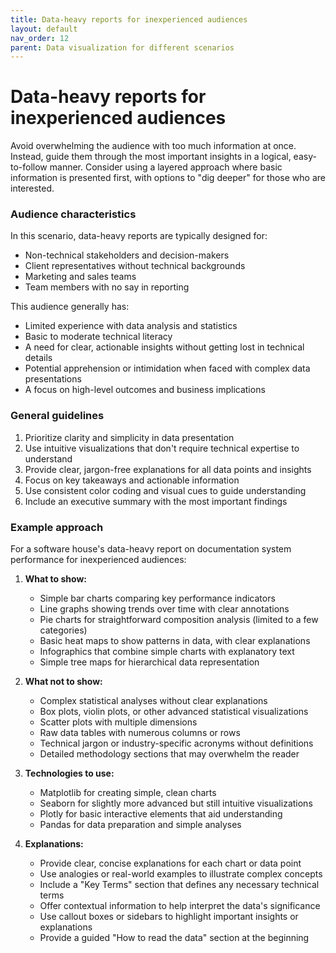 ```yaml
---
title: Data-heavy reports for inexperienced audiences
layout: default
nav_order: 12
parent: Data visualization for different scenarios
---
```

# Data-heavy reports for inexperienced audiences

Avoid overwhelming the audience with too much information at once. Instead, guide them through the most important insights in a logical, easy-to-follow manner. Consider using a layered approach where basic information is presented first, with options to "dig deeper" for those who are interested.

### Audience characteristics
In this scenario, data-heavy reports are typically designed for:
- Non-technical stakeholders and decision-makers
- Client representatives without technical backgrounds
- Marketing and sales teams
- Team members with no say in reporting

This audience generally has:
- Limited experience with data analysis and statistics
- Basic to moderate technical literacy
- A need for clear, actionable insights without getting lost in technical details
- Potential apprehension or intimidation when faced with complex data presentations
- A focus on high-level outcomes and business implications

### General guidelines
1. Prioritize clarity and simplicity in data presentation
2. Use intuitive visualizations that don't require technical expertise to understand
3. Provide clear, jargon-free explanations for all data points and insights
4. Focus on key takeaways and actionable information
5. Use consistent color coding and visual cues to guide understanding
6. Include an executive summary with the most important findings

### Example approach

For a software house's data-heavy report on documentation system performance for inexperienced audiences:

1. **What to show:**
   - Simple bar charts comparing key performance indicators
   - Line graphs showing trends over time with clear annotations
   - Pie charts for straightforward composition analysis (limited to a few categories)
   - Basic heat maps to show patterns in data, with clear explanations
   - Infographics that combine simple charts with explanatory text
   - Simple tree maps for hierarchical data representation

2. **What not to show:**
   - Complex statistical analyses without clear explanations
   - Box plots, violin plots, or other advanced statistical visualizations
   - Scatter plots with multiple dimensions
   - Raw data tables with numerous columns or rows
   - Technical jargon or industry-specific acronyms without definitions
   - Detailed methodology sections that may overwhelm the reader

3. **Technologies to use:**
   - Matplotlib for creating simple, clean charts
   - Seaborn for slightly more advanced but still intuitive visualizations
   - Plotly for basic interactive elements that aid understanding
   - Pandas for data preparation and simple analyses

4. **Explanations:**
   - Provide clear, concise explanations for each chart or data point
   - Use analogies or real-world examples to illustrate complex concepts
   - Include a "Key Terms" section that defines any necessary technical terms
   - Offer contextual information to help interpret the data's significance
   - Use callout boxes or sidebars to highlight important insights or explanations
   - Provide a guided "How to read the data" section at the beginning
